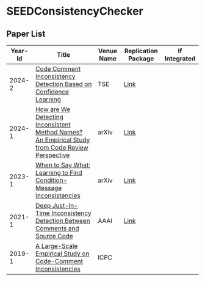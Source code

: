 # SEEDConsistencyChecker

## Paper List

| Year-Id | Title                                                                                                                                                                     | Venue Name | Replication Package | If Integrated |
| ------- | ------------------------------------------------------------------------------------------------------------------------------------------------------------------------- | ---------------- | ---------------- | ---------------- |
| 2024-2  | [Code Comment Inconsistency Detection Based on Confidence Learning](https://ieeexplore.ieee.org/abstract/document/10416264)                                                 | TSE           |   [Link](https://github.com/seekerstrive/MCCL)              |                    |
| 2024-1  | [How are We Detecting Inconsistent Method Names? An Empirical Study from Code Review Perspective](https://arxiv.org/abs/2308.12701)                                                 | arXiv           |   [Link](https://figshare.com/s/8cdb4e3208e01991e45c)              |                    |
| 2023-1  | [When to Say What: Learning to Find Condition-Message Inconsistencies](https://ieeexplore.ieee.org/abstract/document/10172811)                                                 | arXiv           |   [Link](https://zenodo.org/records/7624781)              |                    |
| 2021-1  | [Deep Just-In-Time Inconsistency Detection Between Comments and Source Code](https://arxiv.org/pdf/2010.01625.pdf)                                                 | AAAI           |    [Link](https://github.com/panthap2/deep-jit-inconsistency-detection)            |                    |
| 2019-1  | [A Large-Scale Empirical Study on Code-Comment Inconsistencies](https://doi.org/10.1109/ICPC.2019.00019)                                                 | ICPC           |                |                    |

